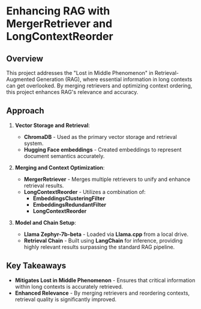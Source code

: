 # Enhancing RAG with MergerRetriever and LongContextReorder

## Overview
This project addresses the "Lost in Middle Phenomenon" in Retrieval-Augmented Generation (RAG), where essential information in long contexts can get overlooked. By merging retrievers and optimizing context ordering, this project enhances RAG's relevance and accuracy.

## Approach
1. **Vector Storage and Retrieval**:
   - **ChromaDB** - Used as the primary vector storage and retrieval system.
   - **Hugging Face embeddings** - Created embeddings to represent document semantics accurately.

2. **Merging and Context Optimization**:
   - **MergerRetriever** - Merges multiple retrievers to unify and enhance retrieval results.
   - **LongContextReorder** - Utilizes a combination of:
     - **EmbeddingsClusteringFilter**
     - **EmbeddingsRedundantFilter**
     - **LongContextReorder**

3. **Model and Chain Setup**:
   - **Llama Zephyr-7b-beta** - Loaded via **Llama.cpp** from a local drive.
   - **Retrieval Chain** - Built using **LangChain** for inference, providing highly relevant results surpassing the standard RAG pipeline.

## Key Takeaways
- **Mitigates Lost in Middle Phenomenon** - Ensures that critical information within long contexts is accurately retrieved.
- **Enhanced Relevance** - By merging retrievers and reordering contexts, retrieval quality is significantly improved.

